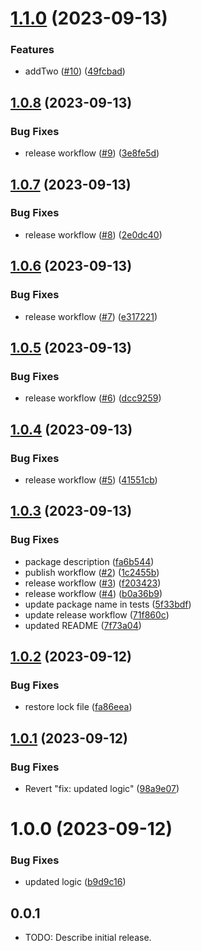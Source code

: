 # [1.1.0](https://github.com/falconandy/mypackage/compare/v1.0.8...v1.1.0) (2023-09-13)


### Features

* addTwo ([#10](https://github.com/falconandy/mypackage/issues/10)) ([49fcbad](https://github.com/falconandy/mypackage/commit/49fcbad1e1cd1a890e7681f757d14322b5b9b09c))

## [1.0.8](https://github.com/falconandy/mypackage/compare/v1.0.7...v1.0.8) (2023-09-13)


### Bug Fixes

* release workflow ([#9](https://github.com/falconandy/mypackage/issues/9)) ([3e8fe5d](https://github.com/falconandy/mypackage/commit/3e8fe5dd9c0ea651a0e1859ad51caf78dfb523cc))

## [1.0.7](https://github.com/falconandy/mypackage/compare/v1.0.6...v1.0.7) (2023-09-13)


### Bug Fixes

* release workflow ([#8](https://github.com/falconandy/mypackage/issues/8)) ([2e0dc40](https://github.com/falconandy/mypackage/commit/2e0dc40d567859a67d59994fc1faadaa9fc42348))

## [1.0.6](https://github.com/falconandy/mypackage/compare/v1.0.5...v1.0.6) (2023-09-13)


### Bug Fixes

* release workflow ([#7](https://github.com/falconandy/mypackage/issues/7)) ([e317221](https://github.com/falconandy/mypackage/commit/e317221d3efbe38929f3277daaa10d3e28cd233a))

## [1.0.5](https://github.com/falconandy/mypackage/compare/v1.0.4...v1.0.5) (2023-09-13)


### Bug Fixes

* release workflow ([#6](https://github.com/falconandy/mypackage/issues/6)) ([dcc9259](https://github.com/falconandy/mypackage/commit/dcc925991b0167ac1f259a897cb31316667a0943))

## [1.0.4](https://github.com/falconandy/mypackage/compare/v1.0.3...v1.0.4) (2023-09-13)


### Bug Fixes

* release workflow ([#5](https://github.com/falconandy/mypackage/issues/5)) ([41551cb](https://github.com/falconandy/mypackage/commit/41551cbf34775b2b93840ed5ea7365b917761b43))

## [1.0.3](https://github.com/falconandy/mypackage/compare/v1.0.2...v1.0.3) (2023-09-13)


### Bug Fixes

* package description ([fa6b544](https://github.com/falconandy/mypackage/commit/fa6b544a520c2c186141e816a25a25e80fad899f))
* publish workflow ([#2](https://github.com/falconandy/mypackage/issues/2)) ([1c2455b](https://github.com/falconandy/mypackage/commit/1c2455b41277fae0a29bfba777efc06c9d043911))
* release workflow ([#3](https://github.com/falconandy/mypackage/issues/3)) ([f203423](https://github.com/falconandy/mypackage/commit/f203423e48cdd812ea13340eb84a39e9aba569e8))
* release workflow ([#4](https://github.com/falconandy/mypackage/issues/4)) ([b0a36b9](https://github.com/falconandy/mypackage/commit/b0a36b9226c9ebd6c0735f6956a99cdc974e3775))
* update package name in tests ([5f33bdf](https://github.com/falconandy/mypackage/commit/5f33bdfa27d7f0731315ba9bbbc9354381a133c6))
* update release workflow ([71f860c](https://github.com/falconandy/mypackage/commit/71f860c0cb17af8d5a9fcb1337e188f2fdf44234))
* updated README ([7f73a04](https://github.com/falconandy/mypackage/commit/7f73a046bf665851e5c3ffd9261d90d010fad84d))

## [1.0.2](https://github.com/falconandy/mypackage/compare/v1.0.1...v1.0.2) (2023-09-12)


### Bug Fixes

* restore lock file ([fa86eea](https://github.com/falconandy/mypackage/commit/fa86eeaa64b11ab13ac459f739e21bd4e8419db4))

## [1.0.1](https://github.com/falconandy/mypackage/compare/v1.0.0...v1.0.1) (2023-09-12)


### Bug Fixes

* Revert "fix: updated logic" ([98a9e07](https://github.com/falconandy/mypackage/commit/98a9e0765c89cac8169cc35aa6be078aad38702b))

# 1.0.0 (2023-09-12)


### Bug Fixes

* updated logic ([b9d9c16](https://github.com/falconandy/mypackage/commit/b9d9c165af2d3807886d0f900bfd6be4be6dfd2b))

## 0.0.1

* TODO: Describe initial release.
